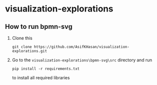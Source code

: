 # visualization-explorations
## How to run bpmn-svg
1. Clone this 

    `git clone https://github.com/AsifKHasan/visualization-explorations.git`

2. Go to the `visualization-explorations\bpmn-svg\src` directory and run
    
    `pip install -r requirements.txt`
    
    to install all required libraries
